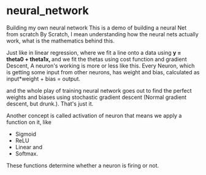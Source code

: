# neural_network
 Building my own neural network
This is a demo of building a neural Net from scratch
By Scratch, I mean understanding how the neural nets actually work, what is the mathematics behind this.

Just like in linear regression, where we fit a line onto a data using
 <b> y = theta0 + theta1x, </b>
 and we fit the thetas using cost function and gradient Descent, A neuron's working is more or less like this.
 Every Neuron, which is getting some input from other neurons, has weight and bias, calculated as
 input*weight + bias = output.

 and the whole play of training neural network goes out to find the perfect weights and biases using
 stochastic gradient descent (Normal gradient descent, but drunk.). That's just it.

Another concept is called activation of neuron
 that means we apply a function on it, like
 <ul>
 <li>Sigmoid</li>
 <li>ReLU</li>
 <li>Linear and</li>
 <li>Softmax.</li> </ul>
 These functions determine whether a neuron is firing or not.

